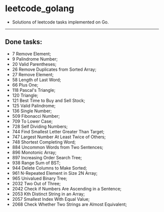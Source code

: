 # leetcode_golang

- Solutions of leetcode tasks implemented on Go.
---

## Done tasks:
- 7   Remove Element;
- 9   Palindrome Number;
- 20  Valid Parentheses;
- 26  Remove Duplicates from Sorted Array;
- 27  Remove Element;
- 58  Length of Last Word;
- 66  Plus One;
- 118 Pascal's Triangle;
- 120 Triangle;
- 121 Best Time to Buy and Sell Stock;
- 125 Valid Palindrome;
- 136 Single Number;
- 509 Fibonacci Number;
- 709 To Lower Case;
- 728 Self Dividing Numbers;
- 744 Find Smallest Letter Greater Than Target;
- 747 Largest Number At Least Twice of Others;
- 748 Shortest Completing Word;
- 884 Uncommon Words from Two Sentences;
- 896 Monotonic Array;
- 897 Increasing Order Search Tree;
- 938 Range Sum of BST;
- 944 Delete Columns to Make Sorted;
- 961 N-Repeated Element in Size 2N Array;
- 965 Univalued Binary Tree;
- 2032 Two Out of Three;
- 2042 Check if Numbers Are Ascending in a Sentence;
- 2053 Kth Distinct String in an Array;
- 2057 Smallest Index With Equal Value;
- 2068 Check Whether Two Strings are Almost Equivalent;